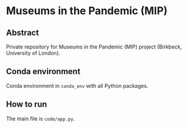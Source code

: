 # Museums in the Pandemic (MIP)

## Abstract

Private repository for Museums in the Pandemic (MIP) project (Birkbeck, University of London).

## Conda environment

Conda environment in `conda_env` with all Python packages.

## How to run

The main file is `code/app.py`.

